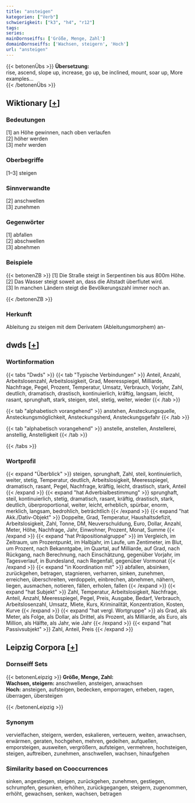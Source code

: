 ```yaml
---
title: "ansteigen"
kategorien: ["Verb"]
schwierigkeit: ["k3", "h4", "r12"]
tags:
series:
mainDornseiffs: ['Größe, Menge, Zahl']
domainDornseiffs: ['Wachsen, steigern', 'Hoch']
url: "ansteigen"
---
```


{{< betonenÜbs >}}
**Übersetzung:**  
rise, ascend, slope up, increase, go up, be inclined, mount, soar  up, More examples...  
{{< /betonenÜbs >}}

## Wiktionary [[+](https://de.wiktionary.org/wiki/ansteigen)]

### Bedeutungen
[1] an Höhe gewinnen, nach oben verlaufen  
[2] höher werden  
[3] mehr werden  

### Oberbegriffe
[1–3] steigen  

### Sinnverwandte
[2] anschwellen  
[3] zunehmen  

### Gegenwörter
[1] abfallen  
[2] abschwellen  
[3] abnehmen  

### Beispiele
{{< betonenZB >}}
[1] Die Straße steigt in Serpentinen bis aus 800m Höhe.  
[2] Das Wasser steigt soweit an, dass die Altstadt überflutet wird.  
[3] In manchen Ländern steigt die Bevölkerungszahl immer noch an.  

{{< /betonenZB >}}
### Herkunft
Ableitung zu steigen mit dem Derivatem (Ableitungsmorphem) an-  



## dwds [[+](https://www.dwds.de/wb/ansteigen)]

### Wortinformation
{{< tabs "Dwds" >}}
{{< tab "Typische Verbindungen" >}}
Anteil, Anzahl, Arbeitslosenzahl, Arbeitslosigkeit, Grad, Meeresspiegel, Milliarde, Nachfrage, Pegel, Prozent, Temperatur, Umsatz, Verbrauch, Vorjahr, Zahl, deutlich, dramatisch, drastisch, kontinuierlich, kräftig, langsam, leicht, rasant, sprunghaft, stark, steigen, steil, stetig, weiter, wieder
{{< /tab >}}

{{< tab "alphabetisch vorangehend" >}}
anstehen, Ansteckungsquelle, Ansteckungsmöglichkeit, Ansteckungsherd, Ansteckungsgefahr
{{< /tab >}}

{{< tab "alphabetisch vorangehend" >}}
anstelle, anstellen, Anstellerei, anstellig, Anstelligkeit
{{< /tab >}}

{{< /tabs >}}

### Wortprofil
{{< expand "Überblick" >}} steigen, sprunghaft, Zahl, steil, kontinuierlich, weiter, stetig, Temperatur, deutlich, Arbeitslosigkeit, Meeresspiegel, dramatisch, rasant, Pegel, Nachfrage, kräftig, leicht, drastisch, stark, Anteil {{< /expand >}}
{{< expand "hat Adverbialbestimmung" >}} sprunghaft, steil, kontinuierlich, stetig, dramatisch, rasant, kräftig, drastisch, stark, deutlich, überproportional, weiter, leicht, erheblich, spürbar, enorm, merklich, langsam, bedrohlich, beträchtlich {{< /expand >}}
{{< expand "hat Akk./Dativ-Objekt" >}} Doppelte, Grad, Temperatur, Haushaltsdefizit, Arbeitslosigkeit, Zahl, Tonne, DM, Neuverschuldung, Euro, Dollar, Anzahl, Meter, Höhe, Nachfrage, Jahr, Einwohner, Prozent, Monat, Summe {{< /expand >}}
{{< expand "hat Präpositionalgruppe" >}} im Vergleich, im Zeitraum, um Prozentpunkt, im Halbjahr, im Laufe, um Zentimeter, im Blut, um Prozent, nach Bekanntgabe, im Quartal, auf Milliarde, auf Grad, nach Rückgang, nach Berechnung, nach Einschätzung, gegenüber Vorjahr, im Tagesverlauf, in Bundesland, nach Regenfall, gegenüber Vormonat {{< /expand >}}
{{< expand "in Koordination mit" >}} abfallen, absinken, zurückgehen, betragen, stagnieren, verharren, sinken, zunehmen, erreichen, überschreiten, verdoppeln, einbrechen, abnehmen, nähern, liegen, ausmachen, notieren, fällen, erholen, fallen {{< /expand >}}
{{< expand "hat Subjekt" >}} Zahl, Temperatur, Arbeitslosigkeit, Nachfrage, Anteil, Anzahl, Meeresspiegel, Pegel, Preis, Ausgabe, Bedarf, Verbrauch, Arbeitslosenzahl, Umsatz, Miete, Kurs, Kriminalität, Konzentration, Kosten, Kurve {{< /expand >}}
{{< expand "hat vergl. Wortgruppe" >}} als Grad, als Meter, als Folge, als Dollar, als Drittel, als Prozent, als Milliarde, als Euro, als Million, als Hälfte, als Jahr, wie Jahr {{< /expand >}}
{{< expand "hat Passivsubjekt" >}} Zahl, Anteil, Preis {{< /expand >}}

## Leipzig Corpora [[+](https://corpora.uni-leipzig.de/en/res?word=ansteigen&corpusId=deu_newscrawl-public_2018)]

### Dornseiff Sets
{{< betonenLeipzig >}}
**Größe, Menge, Zahl:**  
**Wachsen, steigern:** anschwellen, ansteigen, anwachsen  
**Hoch:** ansteigen, aufsteigen, bedecken, emporragen, erheben, ragen, überragen, übersteigen  

{{< /betonenLeipzig >}}

### Synonym
vervielfachen, steigern, werden, eskalieren, verteuern, weiten, anwachsen, erwärmen, geraten, hochgehen, mehren, gedeihen, aufquellen, emporsteigen, ausweiten, vergrößern, aufsteigen, vermehren, hochsteigen, steigen, auftreiben, zunehmen, anschwellen, wachsen, hinaufgehen


### Similarity based on Cooccurrences
sinken, angestiegen, steigen, zurückgehen, zunehmen, gestiegen, schrumpfen, gesunken, erhöhen, zurückgegangen, steigern, zugenommen, erhöht, gewachsen, senken, wachsen, betragen

